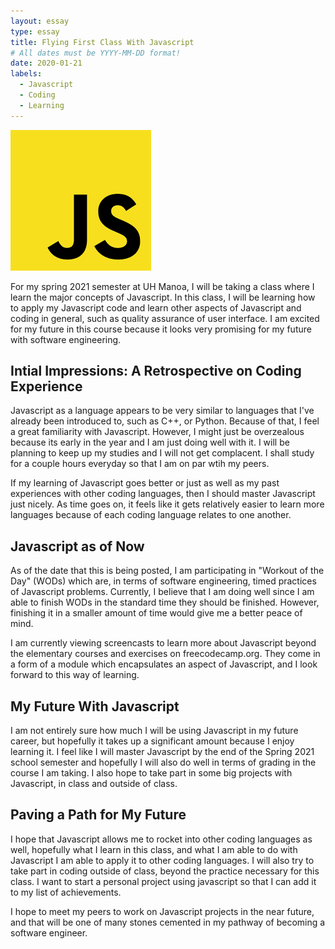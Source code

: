 ```yaml
---
layout: essay
type: essay
title: Flying First Class With Javascript
# All dates must be YYYY-MM-DD format!
date: 2020-01-21
labels:
  - Javascript
  - Coding
  - Learning
---
```


<img class="ui tiny right spaced image" src="../images/javascript.png">

For my spring 2021 semester at UH Manoa, I will be taking a class where I learn the major concepts of Javascript. In this class, I will be learning how to apply my Javascript code and
learn other aspects of Javascript and coding in general, such as quality assurance of user interface. I am excited for my future in this course because it looks very promising for
my future with software engineering.

## Intial Impressions: A Retrospective on Coding Experience

Javascript as a language appears to be very similar to languages that I've already been introduced to, such as C++, or Python. Because of that, I feel a great familiarity with Javascript. However, I might just be overzealous because its early in the year and I am just doing well with it. I will be planning to keep up my studies and I will not get
complacent. I shall study for a couple hours everyday so that I am on par wtih my peers.

If my learning of Javascript goes better or just as well as my past experiences with other coding languages, then I should master Javascript just nicely. As time goes on, it feels
like it gets relatively easier to learn more languages because of each coding language relates to one another. 


## Javascript as of Now

As of the date that this is being posted, I am participating in "Workout of the Day" (WODs) which are, in terms of software engineering, timed practices of Javascript problems. Currently, I believe that I am doing well since I am able to finish WODs in the standard time they should be finished. However, finishing it in a smaller amount of time would give me a better peace of mind.

I am currently viewing screencasts to learn more about Javascript beyond the elementary courses and exercises on freecodecamp.org. They come in a form of a module which encapsulates an aspect of Javascript, and I look forward to this way of learning.


## My Future With Javascript

I am not entirely sure how much I will be using Javascript in my future career, but hopefully it takes up a significant amount because I enjoy learning it. I feel like I will master
Javascript by the end of the Spring 2021 school semester and hopefully I will also do well in terms of grading in the course I am taking. I also hope to take part in some big projects with Javascript, in class and outside of class. 

## Paving a Path for My Future

I hope that Javascript allows me to rocket into other coding languages as well, hopefully what I learn in this class, and what I am able to do with Javascript I am able to apply it to 
other coding languages. I will also try to take part in coding outside of class, beyond the practice necessary for this class. I want to start a personal project using javascript so that I can add it to my list of achievements.

I hope to meet my peers to work on Javascript projects in the near future, and that will be one of many stones cemented in my pathway of becoming a software engineer.
